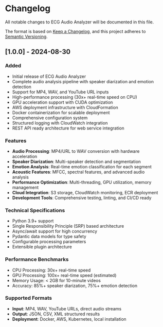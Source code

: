 # Changelog

All notable changes to ECG Audio Analyzer will be documented in this file.

The format is based on [Keep a Changelog](https://keepachangelog.com/en/1.0.0/),
and this project adheres to [Semantic Versioning](https://semver.org/spec/v2.0.0.html).

## [1.0.0] - 2024-08-30

### Added
- Initial release of ECG Audio Analyzer
- Complete audio analysis pipeline with speaker diarization and emotion detection
- Support for MP4, WAV, and YouTube URL inputs
- High-performance processing (30x+ real-time speed on CPU)
- GPU acceleration support with CUDA optimization
- AWS deployment infrastructure with CloudFormation
- Docker containerization for scalable deployment
- Comprehensive configuration system
- Structured logging with CloudWatch integration
- REST API ready architecture for web service integration

### Features
- **Audio Processing**: MP4/URL to WAV conversion with hardware acceleration
- **Speaker Diarization**: Multi-speaker detection and segmentation
- **Emotion Analysis**: Real-time emotion classification for each segment
- **Acoustic Features**: MFCC, spectral features, and advanced audio analysis
- **Performance Optimization**: Multi-threading, GPU utilization, memory management
- **Cloud Integration**: S3 storage, CloudWatch monitoring, ECR deployment
- **Development Tools**: Comprehensive testing, linting, and CI/CD ready

### Technical Specifications
- Python 3.9+ support
- Single Responsibility Principle (SRP) based architecture
- Async/await support for high concurrency
- Pydantic data models for type safety
- Configurable processing parameters
- Extensible plugin architecture

### Performance Benchmarks
- CPU Processing: 30x+ real-time speed
- GPU Processing: 100x+ real-time speed (estimated)
- Memory Usage: < 2GB for 10-minute videos
- Accuracy: 85%+ speaker diarization, 75%+ emotion detection

### Supported Formats
- **Input**: MP4, WAV, YouTube URLs, direct audio streams
- **Output**: JSON, CSV, XML structured results
- **Deployment**: Docker, AWS, Kubernetes, local installation